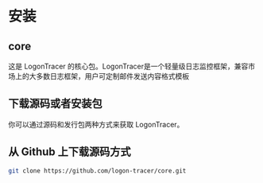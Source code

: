 # 安装

## core

这是 LogonTracer 的核心包。LogonTracer是一个轻量级日志监控框架，兼容市场上的大多数日志框架，用户可定制邮件发送内容格式模板

## 下载源码或者安装包

你可以通过源码和发行包两种方式来获取 LogonTracer。

## 从 Github 上下载源码方式

```bash
git clone https://github.com/logon-tracer/core.git
```
